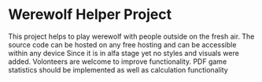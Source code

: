 # Werewolf Helper Project

This project helps to play werewolf with people outside on the fresh air. The source code can be hosted on any free hosting and can be accessible within any device
Since it is in alfa stage yet no styles and visuals were added. Volonteers are welcome to improve functionality.
PDF game statistics should be implemented as well as calculation functionality
